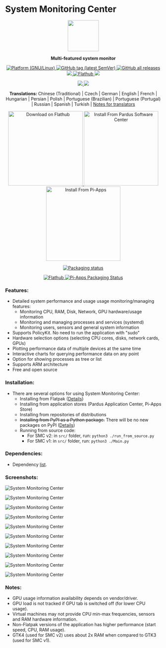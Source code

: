 # System Monitoring Center

<p align="center">
    <img src="https://github.com/hakandundar34coding/system-monitoring-center/blob/master/data/icons/hicolor/scalable/apps/system-monitoring-center.svg" width="100">
</p>


<p align="center">
    <strong>
        Multi-featured system monitor
    </strong>
</p>


<p align="center">
    <a href="https://github.com/hakandundar34coding/system-monitoring-center/tags">
        <img alt="Platform (GNU/Linux)" src="https://img.shields.io/badge/platform-GNU/Linux-blue.svg"/>
    </a>
    <a href="https://github.com/hakandundar34coding/system-monitoring-center/tags">
        <img alt="GitHub tag (latest SemVer)" src="https://img.shields.io/github/v/tag/hakandundar34coding/system-monitoring-center?sort=semver">
    </a>
    <a href="https://github.com/hakandundar34coding/system-monitoring-center/tags">
        <img alt="GitHub all releases" src="https://img.shields.io/github/downloads/hakandundar34coding/system-monitoring-center/total">
    </a>
    <a href="https://pypi.org/project/system-monitoring-center/">
        <img src="https://static.pepy.tech/personalized-badge/system-monitoring-center?period=total&units=international_system&left_color=grey&right_color=green&left_text=downloads"/>
    </a>
    <a href="https://flathub.org/apps/details/io.github.hakandundar34coding.system-monitoring-center">
        <img alt="Flathub" src="https://img.shields.io/flathub/downloads/io.github.hakandundar34coding.system-monitoring-center">
    </a>
    <a href="https://github.com/hakandundar34coding/system-monitoring-center/blob/master/Changes.md">
        <img src="https://img.shields.io/badge/View-Changelog-b37840">
    </a>
</p>


<p align="center">
    <a href="https://github.com/hakandundar34coding/system-monitoring-center/tags">
        <img src="https://img.shields.io/badge/Code-Python3-52a381">
    </a>
    <a href="https://github.com/hakandundar34coding/system-monitoring-center/tags">
        <img src="https://img.shields.io/badge/GUI-GTK4-52a381">
    </a>
</p>


<p align="center">
    <strong>
        Translations:
    </strong>
    Chinese (Traditional) | Czech | German | English | French | Hungarian | Persian | Polish | Portuguese (Brazilian) | Portuguese (Portugal) | Russian | Spanish | Turkish | <a href="docs/translations.md">Notes for translators</a>
</p>


<p align="center">
    <a href='https://flathub.org/apps/details/io.github.hakandundar34coding.system-monitoring-center'>
        <img width='240' alt='Download on Flathub' src='https://dl.flathub.org/assets/badges/flathub-badge-en.svg'/>
    </a>
    <a href='https://apps.pardus.org.tr/app/system-monitoring-center'>
        <img width='240' alt='Install From Pardus Software Center' src='https://github.com/hakandundar34coding/system-monitoring-center/raw/master/docs/download_image_pardus.svg'/>
    </a>
    <a href='https://github.com/Botspot/pi-apps'>
        <img width='240' alt='Install From Pi-Apps' src='https://github.com/Botspot/pi-apps/blob/master/icons/badge.png?raw=true'/>
    </a>
</p>


<p align="center">
    <a href="https://repology.org/project/system-monitoring-center/versions">
        <img src="https://repology.org/badge/vertical-allrepos/system-monitoring-center.svg" alt="Packaging status">
    </a>
</p>
<p align="center">
    <a href="https://flathub.org/apps/details/io.github.hakandundar34coding.system-monitoring-center">
        <img alt="Flathub" src="https://img.shields.io/flathub/v/io.github.hakandundar34coding.system-monitoring-center">
    </a>
    <a href="https://github.com/Botspot/pi-apps">
        <img src="https://img.shields.io/badge/dynamic/json?color=blue&label=Pi-Apps&query=%24..%5B%3F%28%40.Name%3D%3D%22System%20Monitoring%20Center%22%29%5D.Version&url=https%3A%2F%2Fraw.githubusercontent.com%2FBotspot%2Fpi-apps-analytics%2Fmain%2Fpackage_data.json" alt="Pi-Apps Packaging Status">
    </a>
</p>

### Features:
- Detailed system performance and usage usage monitoring/managing features:
    - Monitoring CPU, RAM, Disk, Network, GPU hardware/usage information
    - Monitoring and managing processes and services (systemd)
    - Monitoring users, sensors and general system information
- Supports PolicyKit. No need to run the application with "sudo"
- Hardware selection options (selecting CPU cores, disks, network cards, GPUs)
- Plotting performance data of multiple devices at the same time
- Interactive charts for querying performance data on any point
- Option for showing processes as tree or list
- Supports ARM architecture
- Free and open source


### Installation:
- There are several options for using System Monitoring Center:
    - Installing from Flatpak ([Details](docs/flatpak.md))
    - Installing from application stores (Pardus Application Center, Pi-Apps Store)
    - Installing from repositories of distributions
    - ~~Installing from PyPI as a Python package.~~ There will be no new packages on PyPI ([Details](docs/uninstall_pypi_package.md))
    - Running from source code:
      - For SMC v2: in ```src/``` folder, run: ```python3 ./run_from_source.py```
      - For SMC v1: in ```src/``` folder, run: ```python3 ./Main.py```


### Dependencies:
- Dependency [list](docs/dependencies.md).


### Screenshots:

![System Monitoring Center](screenshots/summary_tab_dark_system_theme.png)

![System Monitoring Center](screenshots/cpu_tab_dark_system_theme.png)

![System Monitoring Center](screenshots/cpu_tab_white_system_theme.png)

![System Monitoring Center](screenshots/cpu_tab_per_core_dark_system_theme.png)

![System Monitoring Center](screenshots/network_tab_dark_system_theme.png)

![System Monitoring Center](screenshots/gpu_tab_dark_system_theme.png)

![System Monitoring Center](screenshots/sensors_tab_dark_system_theme.png)

![System Monitoring Center](screenshots/processes_list_view_dark_system_theme.png)

![System Monitoring Center](screenshots/services_tab_dark_system_theme.png)

![System Monitoring Center](screenshots/system_tab_dark_system_theme.png)


### Notes:
- GPU usage information availability depends on vendor/driver.
- GPU load is not tracked if GPU tab is switched off (for lower CPU usage).
- Virtual machines may not provide CPU min-max frequencies, sensors and RAM hardware information.
- Non-Flatpak versions of the application has higher performance (start speed, CPU, RAM usage).
- GTK4 (used for SMC v2) uses about 2x RAM when compared to GTK3 (used for SMC v1).

